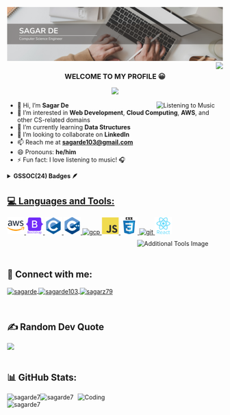 <img src="https://github.com/sagarde7/sagarde7/blob/main/Github%20Banner.png">
<img align="right" src="https://visitcount.itsvg.in/api?id=SagarDe7&icon=5&color=1" />
<br>

<h3 align="center">WELCOME TO MY PROFILE 😀</h3>

<p align="center">
  <img src="https://readme-typing-svg.demolab.com/?lines=Hi+There+👋;My+Name+Is+Sagar+De+👨‍💻;Do+Check+Out+My+Projects+🚀&font=Righteous&size=35&center=true&vCenter=true&width=580&height=70&duration=3000&pause=500" >
</p>

<img align="right" alt="Listening to Music" width="155" src="https://media.tenor.com/ii_OGSfl2R0AAAAi/narseh-narseh-streaming.gif">

- 👋 Hi, I’m **Sagar De**
- 👀 I’m interested in **Web Development**, **Cloud Computing**, **AWS**, and other CS-related domains
- 🌱 I’m currently learning **Data Structures**
- 💞️ I’m looking to collaborate on **LinkedIn**
- 📫 Reach me at **sagarde103@gmail.com**
- 😄 Pronouns: **he/him**
- ⚡ Fun fact: I love listening to music! 🎧

<details>	
 <summary><b>GSSOC(24) Badges 🪶</b></summary><br>
<div style='display:flex; align-items:center; gap: 10px;' align='center'><a href="https://gssoc.girlscript.tech/leaderboard">
<img src="https://raw.githubusercontent.com/GSSoC24/Postman-Challenge/main/docs/assets/Postman%20White.png" width="100px" height="100px" />
  <img src="https://raw.githubusercontent.com/GSSoC24/Postman-Challenge/main/docs/assets/1.png" width="100px" height="100px" />
  <img src="https://raw.githubusercontent.com/GSSoC24/Postman-Challenge/main/docs/assets/2.png" width="100px" height="100px" />
  <img src="https://raw.githubusercontent.com/GSSoC24/Postman-Challenge/main/docs/assets/3.png" width="100px" height="100px" />
  <img src="https://raw.githubusercontent.com/GSSoC24/Postman-Challenge/main/docs/assets/4.png" width="100px" height="100px" />
  <img src="https://raw.githubusercontent.com/GSSoC24/Postman-Challenge/main/docs/assets/5.png" width="100px" height="100px" />

</div>
</details>


## 💻 Languages and Tools:
<p align="left">
  <a href="https://aws.amazon.com" target="_blank" rel="noreferrer">
    <img src="https://raw.githubusercontent.com/devicons/devicon/master/icons/amazonwebservices/amazonwebservices-original-wordmark.svg" alt="aws" width="40" height="40"/>
  </a>
  <a href="https://getbootstrap.com" target="_blank" rel="noreferrer">
    <img src="https://raw.githubusercontent.com/devicons/devicon/master/icons/bootstrap/bootstrap-plain-wordmark.svg" alt="bootstrap" width="40" height="40"/>
  </a>
  <a href="https://www.cprogramming.com/" target="_blank" rel="noreferrer">
    <img src="https://raw.githubusercontent.com/devicons/devicon/master/icons/c/c-original.svg" alt="c" width="40" height="40"/>
  </a>
  <a href="https://www.w3schools.com/cpp/" target="_blank" rel="noreferrer">
    <img src="https://raw.githubusercontent.com/devicons/devicon/master/icons/cplusplus/cplusplus-original.svg" alt="cplusplus" width="40" height="40"/>
  </a>
  <a href="https://cloud.google.com" target="_blank" rel="noreferrer">
    <img src="https://www.vectorlogo.zone/logos/google_cloud/google_cloud-icon.svg" alt="gcp" width="40" height="40"/>
  </a>
  <a href="https://developer.mozilla.org/en-US/docs/Web/JavaScript" target="_blank" rel="noreferrer">
    <img src="https://raw.githubusercontent.com/devicons/devicon/master/icons/javascript/javascript-original.svg" alt="javascript" width="40" height="40"/>
  </a>
  <a href="https://www.w3schools.com/css/" target="_blank" rel="noreferrer"> 
    <img src="https://raw.githubusercontent.com/devicons/devicon/master/icons/css3/css3-original-wordmark.svg" alt="css3" width="40" height="40"/> 
  </a> 
  <a href="https://git-scm.com/" target="_blank" rel="noreferrer"> 
    <img src="https://www.vectorlogo.zone/logos/git-scm/git-scm-icon.svg" alt="git" width="40" height="40"/> 
  </a> 
  <a href="https://reactjs.org/" target="_blank" rel="noreferrer"> 
    <img src="https://raw.githubusercontent.com/devicons/devicon/master/icons/react/react-original-wordmark.svg" alt="react" width="40" height="40"/> 
  </a> 
  <img src="https://camo.githubusercontent.com/5119ee303e5e49cdf23def653b737bede0da49a859a34714d62d9ab518afbbb2/68747470733a2f2f63646e2e6472696262626c652e636f6d2f75736572732f313136323037372f73637265656e73686f74732f333834383931342f70726f6772616d6d65722e676966" width="200" height="150" alt="Additional Tools Image" style="margin: 10px 0;" align="right"/>
</p>

<br/><br/>



## 🔗 Connect with me:
<p align="left">
  <a href="https://linkedin.com/in/sagarde" target="blank">
    <img align="center" src="https://raw.githubusercontent.com/rahuldkjain/github-profile-readme-generator/master/src/images/icons/Social/linked-in-alt.svg" alt="sagarde" height="30" width="40" />
  </a>
  <a href="https://www.hackerrank.com/sagarde103" target="blank">
    <img align="center" src="https://raw.githubusercontent.com/rahuldkjain/github-profile-readme-generator/master/src/images/icons/Social/hackerrank.svg" alt="sagarde103" height="30" width="40" />
  </a>
  <a href="https://auth.geeksforgeeks.org/user/sagarz79" target="blank">
    <img align="center" src="https://raw.githubusercontent.com/rahuldkjain/github-profile-readme-generator/master/src/images/icons/Social/geeks-for-geeks.svg" alt="sagarz79" height="30" width="40" />
  </a>
</p>

<br/>

## ✍️ Random Dev Quote
![](https://quotes-github-readme.vercel.app/api?type=horizontal&theme=radical)<br/><br/>


## 📊 GitHub Stats:
<img align="right" alt="Coding" width="339" src="https://steamuserimages-a.akamaihd.net/ugc/1661224712069230981/BFD6A13BBBF6F1A2A7FA6A6DA961E0700E98660A/?imw=1024&imh=576&ima=fit&impolicy=Letterbox&imcolor=%23000000&letterbox=true">

<img align="left" src="https://github-readme-stats.vercel.app/api?username=sagarde7&theme=blue-green&show_icons=true&locale=en" alt="sagarde7" />
<img align="left" src="https://github-readme-streak-stats.herokuapp.com/?user=sagarde7&theme=blue-green" alt="sagarde7" />
<img align="left" src="https://github-readme-stats.vercel.app/api/top-langs?username=sagarde7&theme=blue-green&show_icons=true&locale=en&layout=compact" alt="sagarde7" />
</p>
